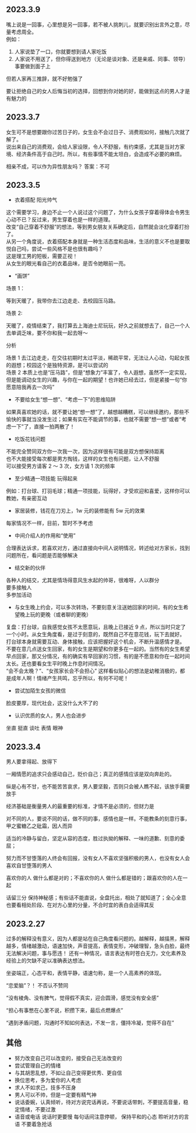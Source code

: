 ## 2023.3.9

嘴上说是一回事，心里想是另一回事，若不被人挑刺儿，就要识别出言外之意，尽量考虑周全。  
例如：

1. 人家说垫了一口，你就要想到请人家吃饭
2. 人家说不用送了，但你得送到地方（无论是谈对象、还是亲戚、同事、领导）事要做到面子上

但若人家再三推辞，就不好勉强了

要让拒绝自己的女人后悔当初的选择，回想到你对她的好，能做到这点的男人才是有魅力的

## 2023.3.7

女生可不是想要跟你过苦日子的，女生会不会过日子、消费观如何，接触几次就了解了。  
说出来自己的消费观，会给人家设限，令人不舒服，有约束感，尤其是当对方家境、经济条件高于自己时。所以，有些事情不能太坦白，会造成不必要的麻烦。

相亲不成，可以作为异性朋友吗？ 答案：不可

## 2023.3.5

- 衣着搭配 阳光帅气

这个需要学习，身边不止一个人说过这个问题了，为什么女孩子穿着得体会令男生心动不已？反过来，男生穿着也是一样的道理。  
改变“自己穿着不舒服”的想法，等到男女朋友关系确定后，自然就会淡化穿着打扮了。  
从另一个角度说，衣着搭配本身就是一种生活态度和品味，生活的意义不也是要取悦自己吗，尝试一些风格不是也很有趣吗？  
这是理工男的短板，需要正视！  
从女生的眼光看自己的衣着品味，是否令她眼前一亮。

- “画饼”

场景 1：

等到天暖了，我带你去江边走走、去校园压马路。

场景 2:

天暖了，疫情结束了，我打算去上海迪士尼玩玩，好久之前就想去了，自己一个人去单调乏味，要不你和我一起去呀～

分析

场景 1 去江边走走，在交往初期时太过平淡，稀疏平常，无法让人心动，勾起女孩的遐想；校园这个是独特资源，是可以尝试的  
场景 2 本质上也是“压马路”，但是“想象力”丰富了，令人遐想，虽然不一定实现，但是能调动女生的兴趣，与你在一起的期望！也许她已经去过，但是紧接一句“你愿意陪我再去一次吗”

- 不要给女生“想一想”、“考虑一下”的思维陷阱

如果真喜欢她的话，就不要让她“想一想”了，越想越糟糕，可以继续邀约，那些不愉快的事就当没发生过；如果有实在不能调节的事，也就不需要”想一想”或者“考虑一下”了，直接一拍两散了！

- 吃饭花钱问题

不能完全赞同双方你一次我一次，因为这样很有可能是双方想保持距离  
也不大能接受每次都是男方掏钱，这样的女生也有问题，让人不舒服  
可以接受男方请客 2 ～ 3 次，女方请 1 次的频率

- 至少精通一项技能 玩得起来

例如：打台球、打羽毛球；精通一项技能，玩得好，才受欢迎和喜爱，这样你可以教她，有亲密互动

- 家居装修，钱花在刀刃上，1w 元的装修能有 5w 元的效果

每家情况不一样，目前，暂时不予考虑

- 中间介绍人的作用和“使用”

合理表达诉求，若喜欢对方，通过直接向中间人说明情况，转述给对方家长，找到问题所在，看问题是否能够解决

- 结交新的伙伴

各种人的结交，尤其是情场得意风生水起的帅哥，很难呀，人以群分  
要多接触人  
多参加活动

- 与女生晚上约会，可以多次转场，不要刻意关注送她回家的时间，有的女生希望晚上玩的更晚（或者聊的更晚）

复盘：打台球，自我感觉女孩不太愿意玩，且晚上已接近 9 点，所以当时只定了一个小时。从女生角度看，是过于刻意的，既然自己不在意花钱，玩下去就好。  
打台球本身就需要互动、身体接触，应该把握好这个机会，不断升温感情才是。  
不要在意几点送女生回家，有的女生是期望和你更多在一起的。当然有的女生希望早点回家，那又分情况，有的确实有早回家的习惯，有的是不愿意和你在一起时间太长。还也要看女生平时晚上作息时间情况。  
“会不会太晚？”、“女孩家长会不会担心” 这样看似贴心的想法是幼稚消极的，都是成年人啊！情绪产生共鸣，忘乎所以，有何不可呢！

- 尝试加陌生女孩的微信

脸皮要厚，现代社会，这没什么大不了的

- 认识优质的女人，男人也会进步

坐直 挺直 谈吐 表情 眼神

## 2023.3.4

男人要拿得起、放得下

一厢情愿的追求只会感动自己，贬价自己；真正的感情应该是双向奔赴的。

纵是心有不甘，也不能苦苦哀求，男人要坚毅，否则只会被人瞧不起，该放手需要放手

经济基础是衡量男人的最重要的标准，才情不是必须的，但财力是

对不同的人，要说不同的话，做不同的事，感情也是一样。不能教条的刻意行事，甲之蜜糖乙之砒霜，因人而异

适当的冷静与留白，坚定从容的态度，胜过执拗的解释、一味的道歉、刻意的委屈；

努力而不甘堕落的人终会有回报，没有女人不喜欢坚强积极的男人，也没有女人会喜欢自甘堕落的男人

喜欢你的人 做什么都是对的；不喜欢你的人 做什么都是错的；跟喜欢你的人在一起

话留三分 保持神秘感；有些话不能直说，全盘托出，相处了就知道了；全心全意也要看相处阶段、在对方心里的分量，不合时宜的表白会适得其反

## 2023.2.27

过多的解释没有意义，因为人都是站在自己角度看问题的。越解释，越描黑，解释越多，情绪越激动，语速加快，声音提高，表情变形，冲破理智，急头白脸，最终无法解决问题，事与愿违！ 还有一种情况，语言表达有时苍白无力，文化素养及经验上的欠缺不足以准确表达想法。

坐姿端正，心态平和，表情平静，语速匀称，是一个人高素养的体现。

“恋爱脑”？！ 不否认不赞同

“没有棱角、没有脾气，觉得假不真实，迎合圆滑，感觉没有安全感”

“担心有事憋在心里不说，积攒下来，最后点燃爆点”

“遇到矛盾问题，沟通时不知如何表达，不发一言，僵持冷凝，觉得不自在”

## 其他

- 努力改变自己可以改变的，接受自己无法改变的
- 尝试管理自己的情绪
- 与其胡思乱想，不如让自己变得更优秀、更自信
- 换位思考，多为爱你的人考虑
- 求人不如求己，技多不压身
- 男人可以不帅，但是一定要有精气神
- 说话委婉，认真倾听，待对方说完话再说，不要说话带刺，不要提高音量，稳定情绪，不要过激
- 语音或电话 说话时更要慢 每句话间注意停顿， 保持平和的心态 聆听对方的言语 不要着急抢话
